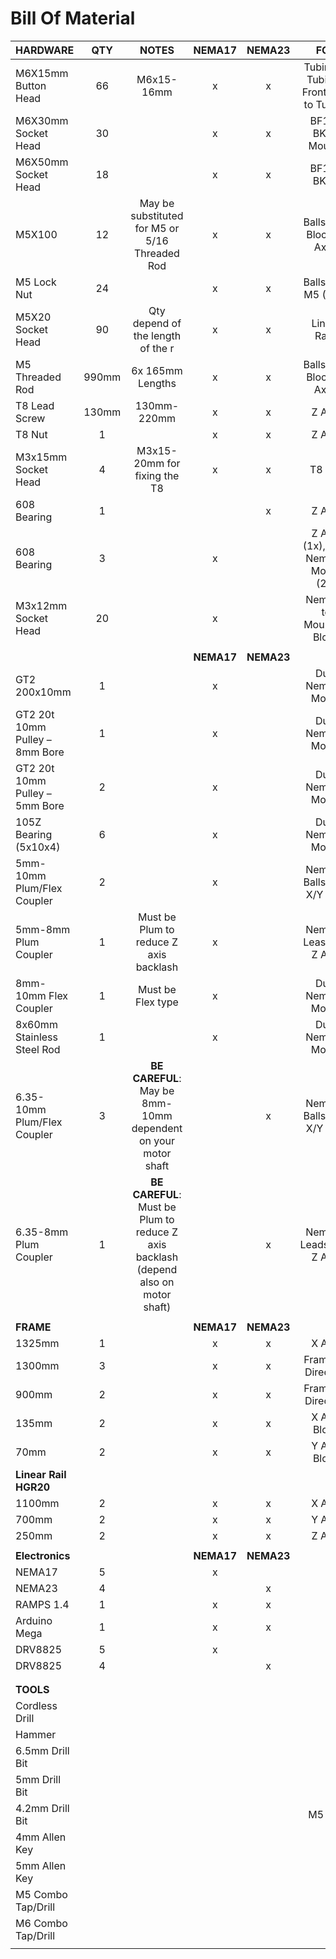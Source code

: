 # Bill Of Material

| HARDWARE                       |  QTY  |                                        NOTES                                        |   NEMA17   |   NEMA23   |                              FOR                               |
| ------------------------------ | :---: | :---------------------------------------------------------------------------------: | :--------: | :--------: | :------------------------------------------------------------: |
| M6X15mm Button Head            |  66   | M6x15-16mm                                                                          |     x      |     x      | Tubing to Tubing / Frontplate to Tubing                        |
| M6X30mm Socket Head            |  30   |                                                                                     |     x      |     x      | BF12 / BK12 Mounts                                             |
| M6X50mm Socket Head            |  18   |                                                                                     |     x      |     x      | BF12 / BK12                                                    |
| M5X100                         |  12   | May be substituted for M5 or 5/16 Threaded Rod                                      |     x      |     x      | Ballscrew Block (Y Axis)                                       |
| M5 Lock Nut                    |  24   |                                                                                     |     x      |     x      | Ballscrew M5 (12x)                                             |
| M5X20 Socket Head              |  90   | Qty depend of the length of the r                                                   |     x      |     x      | Linear Rails                                                   |
| M5 Threaded Rod                | 990mm | 6x 165mm Lengths                                                                    |     x      |     x      | Ballscrew Block (X Axis)                                       |
| T8 Lead Screw                  | 130mm | 130mm-220mm                                                                         |     x      |     x      | Z Axis                                                         |
| T8 Nut                         |   1   |                                                                                     |     x      |     x      | Z Axis                                                         |
| M3x15mm Socket Head            |   4   | M3x15-20mm for fixing the T8                                                        |     x      |     x      | T8 Nut                                                         |
| 608 Bearing                    |   1   |                                                                                     |            |     x      | Z Axis                                                         |
| 608 Bearing                    |   3   |                                                                                     |     x      |            | Z Axis (1x), Dual Nema17 Mount (2x)                            |
| M3x12mm Socket Head            |  20   |                                                                                     |     x      |            | Nema17 to Mounting Block                                       |
|                                |       |                                                                                     |            |            |
|                                |       |                                                                                     | **NEMA17** | **NEMA23** |
| GT2 200x10mm                   |   1   |                                                                                     |     x      |            | Dual Nema17 Mount                                              |
| GT2 20t 10mm Pulley – 8mm Bore |   1   |                                                                                     |     x      |            | Dual Nema17 Mount                                              |
| GT2 20t 10mm Pulley – 5mm Bore |   2   |                                                                                     |     x      |            | Dual Nema17 Mount                                              |
| 105Z Bearing (5x10x4)          |   6   |                                                                                     |     x      |            | Dual Nema17 Mount                                              |
| 5mm-10mm Plum/Flex Coupler     |   2   |                                                                                     |     x      |            | Nema17 Ballscrew X/Y Axis                                      |
| 5mm-8mm Plum Coupler           |   1   | Must be Plum to reduce Z axis backlash                                              |     x      |            | Nema17 Leascrew Z Axis                                         |
| 8mm-10mm Flex Coupler          |   1   | Must be Flex type                                                                   |     x      |            | Dual Nema17 Mount                                              |
| 8x60mm Stainless Steel Rod     |   1   |                                                                                     |     x      |            | Dual Nema17 Mount                                              |
| 6.35-10mm Plum/Flex Coupler    |   3   | **BE CAREFUL**: May be 8mm-10mm dependent on your motor shaft                       |            |     x      | Nema23 Ballscrew X/Y Axis                                      |
| 6.35-8mm Plum Coupler          |   1   | **BE CAREFUL**: Must be Plum to reduce Z axis backlash (depend also on motor shaft) |            |     x      | Nema23 Leadscrew Z Axis                                        |
|                                |       |                                                                                     |            |            |
| **FRAME**                      |       |                                                                                     | **NEMA17** | **NEMA23** |
| 1325mm                         |   1   |                                                                                     |     x      |     x      | X Axis                                                         |
| 1300mm                         |   3   |                                                                                     |     x      |     x      | Frame : X Direction                                            |
| 900mm                          |   2   |                                                                                     |     x      |     x      | Frame : Y Direction                                            |
|  135mm                       |   2   |                                                                                     |     x      |     x      | X Axis Block                                                   |
|  70mm                        |   2   |                                                                                     |     x      |     x      | Y Axis Block                                                   |
| **Linear Rail HGR20**                      |      |                                                                                     |           |           |                                                    |
|  1100mm                        |   2   |                                                                                     |     x      |     x      | X Axis                                                   |
|  700mm                        |   2   |                                                                                     |     x      |     x      | Y Axis                                                   |
|  250mm                        |   2   |                                                                                     |     x      |     x      | Z Axis                                                   |
|                                |       |                                                                                     |            |            |
| **Electronics**                |       |                                                                                     | **NEMA17** | **NEMA23** |
| NEMA17                         |   5   |                                                                                     |     x      |            |
| NEMA23                         |   4   |                                                                                     |            |     x      |
| RAMPS 1.4                      |   1   |                                                                                     |     x      |     x      |
| Arduino Mega                   |   1   |                                                                                     |     x      |     x      |
| DRV8825                        |   5   |                                                                                     |     x      |            |
| DRV8825                        |   4   |                                                                                     |            |     x      |
|                                |       |                                                                                     |            |            |
|                                |       |                                                                                     |            |            |
| **TOOLS**                      |       |                                                                                     |            |            |
| Cordless Drill                 |       |                                                                                     |            |            |
| Hammer                         |       |                                                                                     |            |            |
| 6.5mm Drill Bit                |       |                                                                                     |            |            |
| 5mm Drill Bit                  |       |                                                                                     |            |            |
| 4.2mm Drill Bit                |       |                                                                                     |            |            | M5 Tap
| 4mm Allen Key                  |       |                                                                                     |            |            |
| 5mm Allen Key                  |       |                                                                                     |            |            |
| M5 Combo Tap/Drill             |       |                                                                                     |            |            |
| M6 Combo Tap/Drill             |       |                                                                                     |            |            |
|                                |       |                                                                                     |            |            |


